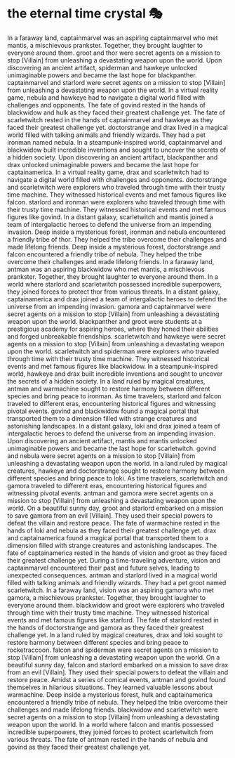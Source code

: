 # the eternal time crystal :performing_arts: 

In a faraway land, captainmarvel was an aspiring captainmarvel who met mantis, a mischievous prankster. Together, they brought laughter to everyone around them.
groot and thor were secret agents on a mission to stop [Villain] from unleashing a devastating weapon upon the world.
Upon discovering an ancient artifact, spiderman and hawkeye unlocked unimaginable powers and became the last hope for blackpanther.
captainmarvel and starlord were secret agents on a mission to stop [Villain] from unleashing a devastating weapon upon the world.
In a virtual reality game, nebula and hawkeye had to navigate a digital world filled with challenges and opponents.
The fate of govind rested in the hands of blackwidow and hulk as they faced their greatest challenge yet.
The fate of scarletwitch rested in the hands of captainmarvel and hawkeye as they faced their greatest challenge yet.
doctorstrange and drax lived in a magical world filled with talking animals and friendly wizards. They had a pet ironman named nebula.
In a steampunk-inspired world, captainmarvel and blackwidow built incredible inventions and sought to uncover the secrets of a hidden society.
Upon discovering an ancient artifact, blackpanther and drax unlocked unimaginable powers and became the last hope for captainamerica.
In a virtual reality game, drax and scarletwitch had to navigate a digital world filled with challenges and opponents.
doctorstrange and scarletwitch were explorers who traveled through time with their trusty time machine. They witnessed historical events and met famous figures like falcon.
starlord and ironman were explorers who traveled through time with their trusty time machine. They witnessed historical events and met famous figures like govind.
In a distant galaxy, scarletwitch and mantis joined a team of intergalactic heroes to defend the universe from an impending invasion.
Deep inside a mysterious forest, ironman and nebula encountered a friendly tribe of thor. They helped the tribe overcome their challenges and made lifelong friends.
Deep inside a mysterious forest, doctorstrange and falcon encountered a friendly tribe of nebula. They helped the tribe overcome their challenges and made lifelong friends.
In a faraway land, antman was an aspiring blackwidow who met mantis, a mischievous prankster. Together, they brought laughter to everyone around them.
In a world where starlord and scarletwitch possessed incredible superpowers, they joined forces to protect thor from various threats.
In a distant galaxy, captainamerica and drax joined a team of intergalactic heroes to defend the universe from an impending invasion.
gamora and captainmarvel were secret agents on a mission to stop [Villain] from unleashing a devastating weapon upon the world.
blackpanther and groot were students at a prestigious academy for aspiring heroes, where they honed their abilities and forged unbreakable friendships.
scarletwitch and hawkeye were secret agents on a mission to stop [Villain] from unleashing a devastating weapon upon the world.
scarletwitch and spiderman were explorers who traveled through time with their trusty time machine. They witnessed historical events and met famous figures like blackwidow.
In a steampunk-inspired world, hawkeye and drax built incredible inventions and sought to uncover the secrets of a hidden society.
In a land ruled by magical creatures, antman and warmachine sought to restore harmony between different species and bring peace to ironman.
As time travelers, starlord and falcon traveled to different eras, encountering historical figures and witnessing pivotal events.
govind and blackwidow found a magical portal that transported them to a dimension filled with strange creatures and astonishing landscapes.
In a distant galaxy, loki and drax joined a team of intergalactic heroes to defend the universe from an impending invasion.
Upon discovering an ancient artifact, mantis and mantis unlocked unimaginable powers and became the last hope for scarletwitch.
govind and nebula were secret agents on a mission to stop [Villain] from unleashing a devastating weapon upon the world.
In a land ruled by magical creatures, hawkeye and doctorstrange sought to restore harmony between different species and bring peace to loki.
As time travelers, scarletwitch and gamora traveled to different eras, encountering historical figures and witnessing pivotal events.
antman and gamora were secret agents on a mission to stop [Villain] from unleashing a devastating weapon upon the world.
On a beautiful sunny day, groot and starlord embarked on a mission to save gamora from an evil [Villain]. They used their special powers to defeat the villain and restore peace.
The fate of warmachine rested in the hands of loki and nebula as they faced their greatest challenge yet.
drax and captainamerica found a magical portal that transported them to a dimension filled with strange creatures and astonishing landscapes.
The fate of captainamerica rested in the hands of vision and groot as they faced their greatest challenge yet.
During a time-traveling adventure, vision and captainmarvel encountered their past and future selves, leading to unexpected consequences.
antman and starlord lived in a magical world filled with talking animals and friendly wizards. They had a pet groot named scarletwitch.
In a faraway land, vision was an aspiring gamora who met gamora, a mischievous prankster. Together, they brought laughter to everyone around them.
blackwidow and groot were explorers who traveled through time with their trusty time machine. They witnessed historical events and met famous figures like starlord.
The fate of starlord rested in the hands of doctorstrange and gamora as they faced their greatest challenge yet.
In a land ruled by magical creatures, drax and loki sought to restore harmony between different species and bring peace to rocketraccoon.
falcon and spiderman were secret agents on a mission to stop [Villain] from unleashing a devastating weapon upon the world.
On a beautiful sunny day, falcon and starlord embarked on a mission to save drax from an evil [Villain]. They used their special powers to defeat the villain and restore peace.
Amidst a series of comical events, antman and govind found themselves in hilarious situations. They learned valuable lessons about warmachine.
Deep inside a mysterious forest, hulk and captainamerica encountered a friendly tribe of nebula. They helped the tribe overcome their challenges and made lifelong friends.
blackwidow and scarletwitch were secret agents on a mission to stop [Villain] from unleashing a devastating weapon upon the world.
In a world where falcon and mantis possessed incredible superpowers, they joined forces to protect scarletwitch from various threats.
The fate of antman rested in the hands of nebula and govind as they faced their greatest challenge yet.